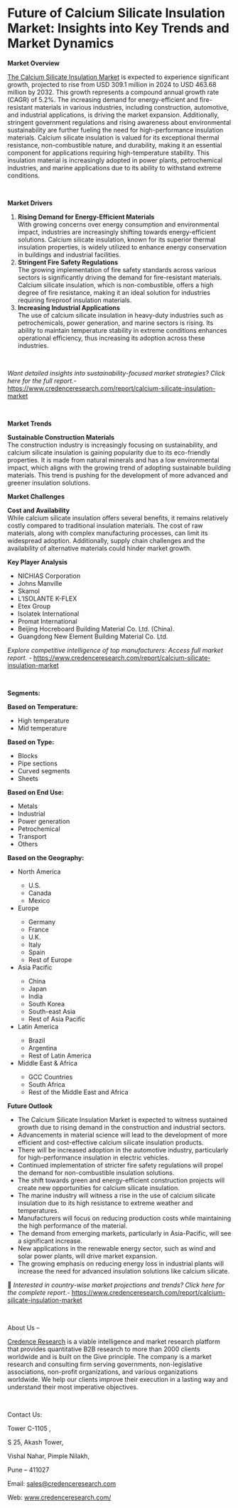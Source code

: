 # Future of Calcium Silicate Insulation Market: Insights into Key Trends and Market Dynamics


<p><strong>Market Overview</strong></p>
<p><a href="https://www.credenceresearch.com/report/calcium-silicate-insulation-market">The Calcium Silicate Insulation Market</a> is expected to experience significant growth, projected to rise from USD 309.1 million in 2024 to USD 463.68 million by 2032. This growth represents a compound annual growth rate (CAGR) of 5.2%. The increasing demand for energy-efficient and fire-resistant materials in various industries, including construction, automotive, and industrial applications, is driving the market expansion. Additionally, stringent government regulations and rising awareness about environmental sustainability are further fueling the need for high-performance insulation materials. Calcium silicate insulation is valued for its exceptional thermal resistance, non-combustible nature, and durability, making it an essential component for applications requiring high-temperature stability. This insulation material is increasingly adopted in power plants, petrochemical industries, and marine applications due to its ability to withstand extreme conditions.</p>
<p><strong>&nbsp;</strong></p>
<p><strong>Market Drivers</strong></p>
<ol>
<li><strong>Rising Demand for Energy-Efficient Materials</strong><br data-start="1066" data-end="1069" /> With growing concerns over energy consumption and environmental impact, industries are increasingly shifting towards energy-efficient solutions. Calcium silicate insulation, known for its superior thermal insulation properties, is widely utilized to enhance energy conservation in buildings and industrial facilities.</li>
<li data-start="1394" data-end="1758"><strong data-start="1394" data-end="1431">Stringent Fire Safety Regulations</strong><br data-start="1431" data-end="1434" /> The growing implementation of fire safety standards across various sectors is significantly driving the demand for fire-resistant materials. Calcium silicate insulation, which is non-combustible, offers a high degree of fire resistance, making it an ideal solution for industries requiring fireproof insulation materials.</li>
<li data-start="1763" data-end="2097"><strong data-start="1763" data-end="1801">Increasing Industrial Applications</strong><br data-start="1801" data-end="1804" /> The use of calcium silicate insulation in heavy-duty industries such as petrochemicals, power generation, and marine sectors is rising. Its ability to maintain temperature stability in extreme conditions enhances operational efficiency, thus increasing its adoption across these industries.</li>
</ol>
<p><strong>&nbsp;</strong></p>
<p><em>Want detailed insights into sustainability-focused market strategies? Click here for the full report.- </em><a href="https://www.credenceresearch.com/report/calcium-silicate-insulation-market">https://www.credenceresearch.com/report/calcium-silicate-insulation-market</a></p>
<p>&nbsp;</p>
<p><strong>Market Trends</strong></p>
<p><strong>Sustainable Construction Materials</strong><br /> The construction industry is increasingly focusing on sustainability, and calcium silicate insulation is gaining popularity due to its eco-friendly properties. It is made from natural minerals and has a low environmental impact, which aligns with the growing trend of adopting sustainable building materials. This trend is pushing for the development of more advanced and greener insulation solutions.</p>
<p><strong>Market Challenges</strong></p>
<p><strong>Cost and Availability</strong><br /> While calcium silicate insulation offers several benefits, it remains relatively costly compared to traditional insulation materials. The cost of raw materials, along with complex manufacturing processes, can limit its widespread adoption. Additionally, supply chain challenges and the availability of alternative materials could hinder market growth.</p>
<p><strong>Key Player Analysis</strong></p>
<ul>
<li>NICHIAS Corporation</li>
<li>Johns Manville</li>
<li>Skamol</li>
<li>L&rsquo;ISOLANTE K-FLEX</li>
<li>Etex Group</li>
<li>Isolatek International</li>
<li>Promat International</li>
<li>Beijing Hocreboard Building Material Co. Ltd. (China).</li>
<li>Guangdong New Element Building Material Co. Ltd.</li>
</ul>
<p><em>Explore competitive intelligence of top manufacturers: Access full market report. - </em><a href="https://www.credenceresearch.com/report/calcium-silicate-insulation-market">https://www.credenceresearch.com/report/calcium-silicate-insulation-market</a></p>
<p>&nbsp;</p>
<p><strong>Segments:</strong></p>
<p><strong>Based on Temperature:</strong></p>
<ul>
<li>High temperature</li>
<li>Mid temperature</li>
</ul>
<p><strong>Based on Type:</strong></p>
<ul>
<li>Blocks</li>
<li>Pipe sections</li>
<li>Curved segments</li>
<li>Sheets</li>
</ul>
<p><strong>Based on End Use:</strong></p>
<ul>
<li>Metals</li>
<li>Industrial</li>
<li>Power generation</li>
<li>Petrochemical</li>
<li>Transport</li>
<li>Others</li>
</ul>
<p><strong>Based on the Geography:</strong></p>
<ul>
<li>North America</li>
<ul>
<li>U.S.</li>
<li>Canada</li>
<li>Mexico</li>
</ul>
<li>Europe</li>
<ul>
<li>Germany</li>
<li>France</li>
<li>U.K.</li>
<li>Italy</li>
<li>Spain</li>
<li>Rest of Europe</li>
</ul>
<li>Asia Pacific</li>
<ul>
<li>China</li>
<li>Japan</li>
<li>India</li>
<li>South Korea</li>
<li>South-east Asia</li>
<li>Rest of Asia Pacific</li>
</ul>
<li>Latin America</li>
<ul>
<li>Brazil</li>
<li>Argentina</li>
<li>Rest of Latin America</li>
</ul>
<li>Middle East &amp; Africa</li>
<ul>
<li>GCC Countries</li>
<li>South Africa</li>
<li>Rest of the Middle East and Africa</li>
</ul>
</ul>
<p><strong>Future Outlook </strong></p>
<ul>
<li>The Calcium Silicate Insulation Market is expected to witness sustained growth due to rising demand in the construction and industrial sectors.</li>
<li>Advancements in material science will lead to the development of more efficient and cost-effective calcium silicate insulation products.</li>
<li>There will be increased adoption in the automotive industry, particularly for high-performance insulation in electric vehicles.</li>
<li>Continued implementation of stricter fire safety regulations will propel the demand for non-combustible insulation solutions.</li>
<li>The shift towards green and energy-efficient construction projects will create new opportunities for calcium silicate insulation.</li>
<li>The marine industry will witness a rise in the use of calcium silicate insulation due to its high resistance to extreme weather and temperatures.</li>
<li>Manufacturers will focus on reducing production costs while maintaining the high performance of the material.</li>
<li>The demand from emerging markets, particularly in Asia-Pacific, will see a significant increase.</li>
<li>New applications in the renewable energy sector, such as wind and solar power plants, will drive market expansion.</li>
<li>The growing emphasis on reducing energy loss in industrial plants will increase the need for advanced insulation solutions like calcium silicate.</li>
</ul>
<p>📌 <em>Interested in country-wise market projections and trends? Click here for the complete report.- </em><a href="https://www.credenceresearch.com/report/calcium-silicate-insulation-market">https://www.credenceresearch.com/report/calcium-silicate-insulation-market</a></p>
<p>&nbsp;</p>
<p>About Us &ndash;</p>
<p><a href="https://www.credenceresearch.com/">Credence Research</a> is a viable intelligence and market research platform that provides quantitative B2B research to more than 2000 clients worldwide and is built on the Give principle. The company is a market research and consulting firm serving governments, non-legislative associations, non-profit organizations, and various organizations worldwide. We help our clients improve their execution in a lasting way and understand their most imperative objectives.</p>
<p>&nbsp;</p>
<p>Contact Us:</p>
<p>Tower C-1105 ,</p>
<p>S 25, Akash Tower,</p>
<p>Vishal Nahar, Pimple Nilakh,</p>
<p>Pune &ndash; 411027</p>
<p>Email: <a href="mailto:sales@credenceresearch.com">sales@credenceresearch.com</a></p>
<p>Web: <a href="http://www.credenceresearch.com/">www.credenceresearch.com/</a></p>
